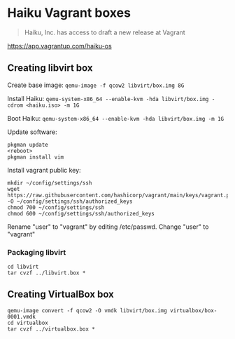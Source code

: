 # Haiku Vagrant boxes

> Haiku, Inc. has access to draft a new release at Vagrant

https://app.vagrantup.com/haiku-os

## Creating libvirt box

Create base image:
```qemu-image -f qcow2 libvirt/box.img 8G```

Install Haiku:
```qemu-system-x86_64 --enable-kvm -hda libvirt/box.img -cdrom <haiku.iso> -m 1G```

Boot Haiku:
```qemu-system-x86_64 --enable-kvm -hda libvirt/box.img -m 1G```

Update software:
```
pkgman update
<reboot>
pkgman install vim
```

Install vagrant public key:
```
mkdir ~/config/settings/ssh
wget https://raw.githubusercontent.com/hashicorp/vagrant/main/keys/vagrant.pub -O ~/config/settings/ssh/authorized_keys
chmod 700 ~/config/settings/ssh
chmod 600 ~/config/settings/ssh/authorized_keys
```

Rename "user" to "vagrant" by editing /etc/passwd. Change "user" to "vagrant"

### Packaging libvirt

```
cd libvirt
tar cvzf ../libvirt.box *
```

## Creating VirtualBox box

```
qemu-image convert -f qcow2 -O vmdk libvirt/box.img virtualbox/box-0001.vmdk
cd virtualbox
tar cvzf ../virtualbox.box *
```
